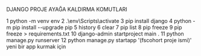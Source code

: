  
 DJANGO PROJE AYAĞA KALDIRMA KOMUTLARI 

 1  python -m venv env
 2  .\env\Scripts\activate
 3  pip install django
 4  python -m pip install --upgrade pip
 5  history
 6  clear
 7  pip list
 8  pip freeze
 9  pip freeze > requirements.txt
 10  django-admin startproject main .
 11  python manage.py runserver
 12  python manage.py startapp '(fscohort proje ismi)' yeni bir app kurmak için 